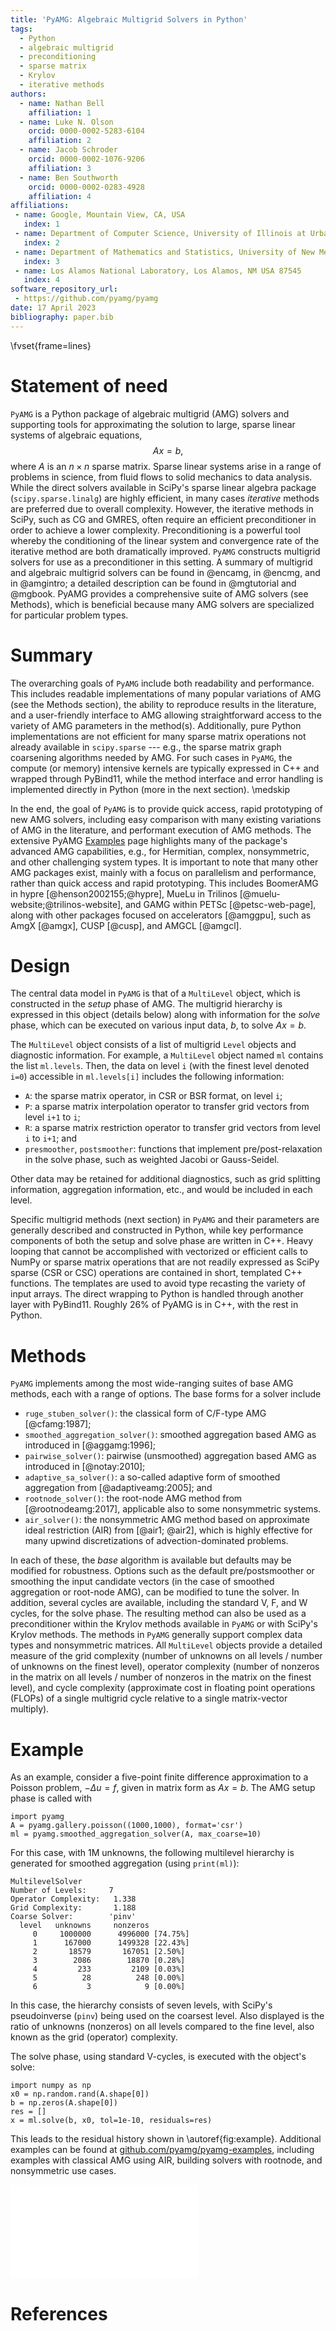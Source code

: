 ```yaml
---
title: 'PyAMG: Algebraic Multigrid Solvers in Python'
tags:
  - Python
  - algebraic multigrid
  - preconditioning
  - sparse matrix
  - Krylov
  - iterative methods
authors:
  - name: Nathan Bell
    affiliation: 1
  - name: Luke N. Olson
    orcid: 0000-0002-5283-6104
    affiliation: 2
  - name: Jacob Schroder
    orcid: 0000-0002-1076-9206
    affiliation: 3
  - name: Ben Southworth
    orcid: 0000-0002-0283-4928
    affiliation: 4
affiliations:
 - name: Google, Mountain View, CA, USA
   index: 1
 - name: Department of Computer Science, University of Illinois at Urbana-Champaign, Urbana, IL USA 61801
   index: 2
 - name: Department of Mathematics and Statistics, University of New Mexico, Albuquerque, NM USA 87131
   index: 3
 - name: Los Alamos National Laboratory, Los Alamos, NM USA 87545
   index: 4
software_repository_url:
 - https://github.com/pyamg/pyamg
date: 17 April 2023
bibliography: paper.bib
---
```

\fvset{frame=lines}

# Statement of need

`PyAMG` is a Python package of algebraic multigrid (AMG) solvers and supporting
tools for approximating the solution to large, sparse linear systems of
algebraic equations,
$$A x = b,$$
where $A$ is an $n\times n$ sparse matrix.
Sparse linear systems arise in a range of
problems in science, from fluid flows to solid mechanics to data analysis.
While the direct solvers available in SciPy's sparse linear algebra package
(`scipy.sparse.linalg`) are highly efficient, in many cases *iterative* methods
are preferred due to overall complexity.  However, the iterative methods in
SciPy, such as CG and GMRES, often require an efficient preconditioner in order
to achieve a lower complexity.  Preconditioning is a powerful tool whereby the 
conditioning of the linear system and convergence rate of the iterative method
are both dramatically improved.
`PyAMG` constructs multigrid solvers for use as a
preconditioner in this setting.  A summary of multigrid and algebraic multigrid
solvers can be found in @encamg, in @encmg, and in @amgintro; a detailed description can be found
in @mgtutorial and @mgbook. PyAMG provides a comprehensive suite of AMG
solvers (see Methods), which is beneficial because many AMG
solvers are specialized for particular problem types.

# Summary

The overarching goals of `PyAMG` include both readability and performance.
This includes readable implementations of many popular variations of AMG (see the
Methods section), the ability to reproduce results in the literature, and a user-friendly
interface to AMG allowing straightforward access to the variety of AMG parameters
in the method(s). Additionally, pure Python implementations are not efficient for many sparse matrix
operations not already available in `scipy.sparse` --- e.g., the sparse matrix graph 
coarsening algorithms needed by AMG. For such cases in `PyAMG`, the compute (or
memory) intensive kernels are typically expressed in C++ and wrapped through PyBind11, while the method
interface and error handling is implemented directly in Python (more in the next section). 
\medskip

In the end, the goal of `PyAMG` is to provide quick access, rapid prototyping of new AMG solvers, including easy comparison with many existing variations of AMG in the literature,
and performant execution of AMG methods. The extensive PyAMG 
[Examples](https://github.com/pyamg/pyamg-examples) page highlights many of the package's
advanced AMG capabilities, e.g., for Hermitian, complex, nonsymmetric, and other challenging system types. 
It is important to note that many other AMG packages exist, mainly with a focus on parallelism and performance, rather than quick access and rapid prototyping.
This includes BoomerAMG in hypre [@henson2002155;@hypre], MueLu in Trilinos [@muelu-website;@trilinos-website], and GAMG within PETSc [@petsc-web-page], along with other packages focused on accelerators [@amggpu], such as AmgX [@amgx], CUSP [@cusp], and AMGCL [@amgcl].

# Design

The central data model in `PyAMG` is that of a `MultiLevel` object, which is
constructed in the *setup* phase of AMG.  The multigrid hierarchy is expressed
in this object (details below) along with information for the *solve* phase, which can be executed
on various input data, $b$, to solve $A x = b$.

The `MultiLevel` object consists of a list of multigrid `Level` objects and diagnostic
information.  For example, a `MultiLevel` object named `ml` contains the list
`ml.levels`.  Then, the data on level `i` (with the finest level denoted `i=0`)
accessible in `ml.levels[i]` includes the following information:

- `A`: the sparse matrix operator, in CSR or BSR format, on level `i`;
- `P`: a sparse matrix interpolation operator to transfer grid vectors from level `i+1` to `i`;
- `R`: a sparse matrix restriction operator to transfer grid vectors from level `i` to `i+1`; and
- `presmoother`, `postsmoother`: functions that implement pre/post-relaxation in the solve phase, such as weighted Jacobi or Gauss-Seidel.

Other data may be retained for additional diagnostics, such as grid
splitting information, aggregation information, etc., and would be included
in each level.

Specific multigrid methods (next section) in `PyAMG` and their parameters are generally described
and constructed in Python, while key performance components of both the setup and solve phase
are written in C++.  Heavy looping that cannot be accomplished with vectorized
or efficient calls to NumPy or sparse matrix operations that are not readily
expressed as SciPy sparse (CSR or CSC) operations are contained in short,
templated C++ functions.  The templates are used to avoid type recasting the variety
of input arrays. The direct wrapping to Python is handled through another layer
with PyBind11.  Roughly 26\% of PyAMG is in C++, with the rest in Python.

# Methods

`PyAMG` implements among the most wide-ranging suites of base AMG methods, each with a range of options.  The base forms
for a solver include

- `ruge_stuben_solver()`: the classical form of C/F-type AMG [@cfamg:1987];
- `smoothed_aggregation_solver()`: smoothed aggregation based AMG as introduced in [@aggamg:1996];
- `pairwise_solver()`: pairwise (unsmoothed) aggregation based AMG as introduced in [@notay:2010];
- `adaptive_sa_solver()`: a so-called adaptive form of smoothed aggregation from [@adaptiveamg:2005]; and
- `rootnode_solver()`: the root-node AMG method from [@rootnodeamg:2017], applicable also to some nonsymmetric systems.
- `air_solver()`: the nonsymmetric AMG method based on approximate ideal restriction (AIR) from [@air1; @air2], which is highly effective for many upwind discretizations of advection-dominated problems.


In each of these, the *base* algorithm is available but defaults may be
modified for robustness.  Options such as the default pre/postsmoother or smoothing the
input candidate vectors (in the case of smoothed aggregation or root-node AMG), can be
modified to tune the solver.  In addition, several cycles are available,
including the standard V, F, and W cycles, for the solve phase.  The resulting
method can also be used as a preconditioner within the Krylov
methods available in `PyAMG` or with SciPy's Krylov methods.  The methods in
`PyAMG` generally support complex data types and nonsymmetric matrices. 
All `MultiLevel` objects provide a detailed measure of the grid complexity
(number of unknowns on all levels / number of unknowns on the finest level),
operator complexity (number of nonzeros in the matrix on all levels /
number of nonzeros in the matrix on the finest level), and cycle complexity 
(approximate cost in floating point operations (FLOPs) of a single
multigrid cycle relative to a single matrix-vector multiply). 

# Example

As an example, consider a five-point finite difference approximation to a
Poisson problem, $-\Delta u = f$, given in matrix form as $A x = b$.  The
AMG setup phase is called with
```{.python .numberLines}
import pyamg
A = pyamg.gallery.poisson((1000,1000), format='csr')
ml = pyamg.smoothed_aggregation_solver(A, max_coarse=10)
```
For this case, with 1M unknowns, the following multilevel hierarchy
is generated for smoothed aggregation (using `print(ml)`):
```
MultilevelSolver
Number of Levels:     7
Operator Complexity:   1.338
Grid Complexity:       1.188
Coarse Solver:        'pinv'
  level   unknowns     nonzeros
     0     1000000      4996000 [74.75%]
     1      167000      1499328 [22.43%]
     2       18579       167051 [2.50%]
     3        2086        18870 [0.28%]
     4         233         2109 [0.03%]
     5          28          248 [0.00%]
     6           3            9 [0.00%]
```
In this case, the hierarchy consists of seven levels, with SciPy's pseudoinverse (`pinv`)
being used on the coarsest level. Also displayed is the ratio of unknowns (nonzeros) on all levels
compared to the fine level, also known as the grid (operator) complexity.

The solve phase, using standard V-cycles, is executed with the object's solve:
```{.python .numberLines}
import numpy as np
x0 = np.random.rand(A.shape[0])
b = np.zeros(A.shape[0])
res = []
x = ml.solve(b, x0, tol=1e-10, residuals=res)
```
This leads to the residual history shown in \autoref{fig:example}.
Additional examples can be found at
[github.com/pyamg/pyamg-examples](https://github.com/pyamg/pyamg-examples),
including examples with classical AMG using AIR, building solvers with rootnode, and nonsymmetric use cases.

![Algebraic multigrid convergence (relative residual).\label{fig:example}](example.pdf)

# References
